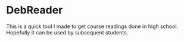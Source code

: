 # DebReader

This is a quick tool I made to get course readings done in high school. Hopefully it can be used by subsequent students.
